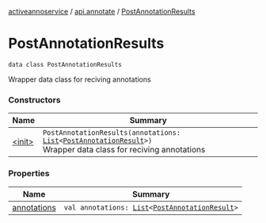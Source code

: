 [activeannoservice](../../index.md) / [api.annotate](../index.md) / [PostAnnotationResults](./index.md)

# PostAnnotationResults

`data class PostAnnotationResults`

Wrapper data class for reciving annotations

### Constructors

| Name | Summary |
|---|---|
| [&lt;init&gt;](-init-.md) | `PostAnnotationResults(annotations: `[`List`](https://kotlinlang.org/api/latest/jvm/stdlib/kotlin.collections/-list/index.html)`<`[`PostAnnotationResult`](../-post-annotation-result/index.md)`>)`<br>Wrapper data class for reciving annotations |

### Properties

| Name | Summary |
|---|---|
| [annotations](annotations.md) | `val annotations: `[`List`](https://kotlinlang.org/api/latest/jvm/stdlib/kotlin.collections/-list/index.html)`<`[`PostAnnotationResult`](../-post-annotation-result/index.md)`>` |
